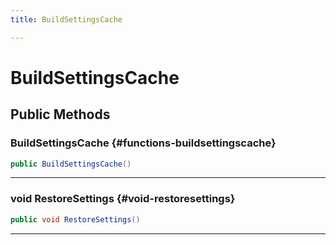 ```yaml
---
title: BuildSettingsCache

---
```


# BuildSettingsCache










## Public Methods

###  BuildSettingsCache {#functions-buildsettingscache}

```csharp
public BuildSettingsCache()
```






-----------

### void RestoreSettings {#void-restoresettings}

```csharp
public void RestoreSettings()
```






-----------


